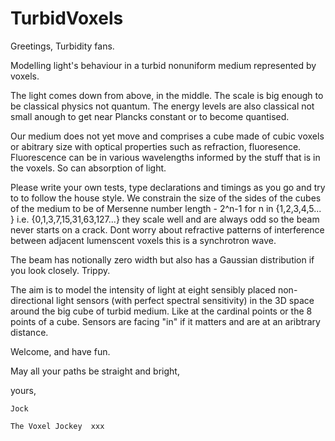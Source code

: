 # TurbidVoxels

Greetings, Turbidity fans.

  Modelling light's behaviour in a turbid nonuniform medium represented by voxels.

  The light comes down from above, in the middle. The scale is big enough to be classical physics not quantum.  The energy levels are also classical not small anough to get near Plancks constant or to become quantised.

  Our medium does not yet move and comprises a cube made of cubic voxels or abitrary size with optical properties such as refraction, fluoresence.  Fluorescence can be in various wavelengths informed by the stuff that is in the voxels.  So can absorption of light. 

  Please write your own tests, type declarations and timings as you go and try to to follow the house style.  We constrain the size of the sides of the cubes of the medium to be of Mersenne number length - 2^n-1 for n in {1,2,3,4,5... } i.e. {0,1,3,7,15,31,63,127...} they scale well and are always odd so the beam never starts on a crack.  Dont worry about refractive patterns of interference between adjacent lumenscent voxels this is a synchrotron wave.

  The beam has notionally zero width but also has a Gaussian distribution if you look closely.  Trippy.

  The aim is to model the intensity of light at eight sensibly placed non-directional light sensors (with perfect spectral sensitivity) in the 3D space around the big cube of turbid medium. Like at the cardinal points or the 8 points of a cube. Sensors are facing "in" if it matters and are at an aribtrary distance.

  Welcome, and have fun.

  May all your paths be straight and bright, 

  yours, 
  
    Jock

    The Voxel Jockey  xxx
